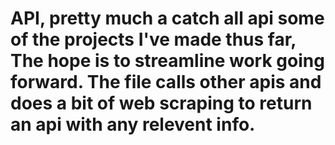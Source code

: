 # API, pretty much a catch all api some of the projects I've made thus far, The hope is to streamline work going forward. The file calls other apis and does a bit of web scraping to return an api with any relevent info.
